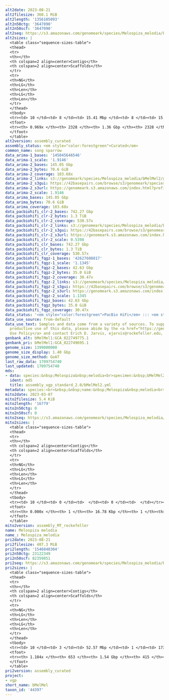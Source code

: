```yaml
---
alt2date: 2023-08-21
alt2filesize: 360.1 MiB
alt2length: '1356105093'
alt2n50ctg: '3647090'
alt2n50scf: '3647090'
alt2seq: https://s3.amazonaws.com/genomeark/species/Melospiza_melodia/bMelMel2/assembly_curated/bMelMel2.alt.cur.20230821.fasta.gz
alt2sizes: |
  <table class="sequence-sizes-table">
  <thead>
  <tr>
  <th></th>
  <th colspan=2 align=center>Contigs</th>
  <th colspan=2 align=center>Scaffolds</th>
  </tr>
  <tr>
  <th>NG</th>
  <th>LG</th>
  <th>Len</th>
  <th>LG</th>
  <th>Len</th>
  </tr>
  </thead>
  <tbody>
  <tr><td> 10 </td><td> 8 </td><td> 15.41 Mbp </td><td> 8 </td><td> 15.41 Mbp </td></tr><tr><td> 20 </td><td> 19 </td><td> 10.89 Mbp </td><td> 19 </td><td> 10.89 Mbp </td></tr><tr><td> 30 </td><td> 35 </td><td> 7.27 Mbp </td><td> 35 </td><td> 7.27 Mbp </td></tr><tr><td> 40 </td><td> 58 </td><td> 5.22 Mbp </td><td> 58 </td><td> 5.22 Mbp </td></tr><tr style="background-color:#cccccc;"><td> 50 </td><td> 90 </td><td> 3.65 Mbp </td><td> 90 </td><td> 3.65 Mbp </td></tr><tr><td> 60 </td><td> 135 </td><td> 2.59 Mbp </td><td> 135 </td><td> 2.59 Mbp </td></tr><tr><td> 70 </td><td> 205 </td><td> 1.49 Mbp </td><td> 205 </td><td> 1.49 Mbp </td></tr><tr><td> 80 </td><td> 330 </td><td> 0.80 Mbp </td><td> 330 </td><td> 0.80 Mbp </td></tr><tr><td> 90 </td><td> 692 </td><td> 179.54 Kbp </td><td> 692 </td><td> 179.54 Kbp </td></tr><tr><td> 100 </td><td> 0 </td><td>  </td><td> 0 </td><td>  </td></tr></tbody>
  <tfoot>
  <tr><th> 0.969x </th><th> 2328 </th><th> 1.36 Gbp </th><th> 2328 </th><th> 1.36 Gbp </th></tr>
  </tfoot>
  </table>
alt2version: assembly_curated
assembly_status: <em style="color:forestgreen">Curated</em>
common_name: song sparrow
data_arima-1_bases: '145045646546'
data_arima-1_scale: '1.9146'
data_arima-2_bases: 145.05 Gbp
data_arima-2_bytes: 70.6 GiB
data_arima-2_coverage: 103.68x
data_arima-2_links: s3://genomeark/species/Melospiza_melodia/bMelMel2/genomic_data/arima/<br>
data_arima-2_s3gui: https://42basepairs.com/browse/s3/genomeark/species/Melospiza_melodia/bMelMel2/genomic_data/arima/
data_arima-2_s3url: https://genomeark.s3.amazonaws.com/index.html?prefix=species/Melospiza_melodia/bMelMel2/genomic_data/arima/
data_arima-2_scale: 1.9146
data_arima_bases: 145.05 Gbp
data_arima_bytes: 70.6 GiB
data_arima_coverage: 103.68x
data_pacbiohifi_clr-2_bases: 742.27 Gbp
data_pacbiohifi_clr-2_bytes: 1.3 TiB
data_pacbiohifi_clr-2_coverage: 530.57x
data_pacbiohifi_clr-2_links: s3://genomeark/species/Melospiza_melodia/bMelMel2/genomic_data/pacbio_hifi/<br>
data_pacbiohifi_clr-2_s3gui: https://42basepairs.com/browse/s3/genomeark/species/Melospiza_melodia/bMelMel2/genomic_data/pacbio_hifi/
data_pacbiohifi_clr-2_s3url: https://genomeark.s3.amazonaws.com/index.html?prefix=species/Melospiza_melodia/bMelMel2/genomic_data/pacbio_hifi/
data_pacbiohifi_clr-2_scale: 0.5398
data_pacbiohifi_clr_bases: 742.27 Gbp
data_pacbiohifi_clr_bytes: 1.3 TiB
data_pacbiohifi_clr_coverage: 530.57x
data_pacbiohifi_fqgz-1_bases: '42627608817'
data_pacbiohifi_fqgz-1_scale: '1.1345'
data_pacbiohifi_fqgz-2_bases: 42.63 Gbp
data_pacbiohifi_fqgz-2_bytes: 35.0 GiB
data_pacbiohifi_fqgz-2_coverage: 30.47x
data_pacbiohifi_fqgz-2_links: s3://genomeark/species/Melospiza_melodia/bMelMel2/genomic_data/pacbio_hifi/<br>
data_pacbiohifi_fqgz-2_s3gui: https://42basepairs.com/browse/s3/genomeark/species/Melospiza_melodia/bMelMel2/genomic_data/pacbio_hifi/
data_pacbiohifi_fqgz-2_s3url: https://genomeark.s3.amazonaws.com/index.html?prefix=species/Melospiza_melodia/bMelMel2/genomic_data/pacbio_hifi/
data_pacbiohifi_fqgz-2_scale: 1.1345
data_pacbiohifi_fqgz_bases: 42.63 Gbp
data_pacbiohifi_fqgz_bytes: 35.0 GiB
data_pacbiohifi_fqgz_coverage: 30.47x
data_status: '<em style="color:forestgreen">PacBio HiFi</em> ::: <em style="color:forestgreen">Arima</em>'
data_use_source: from-default
data_use_text: Samples and data come from a variety of sources. To support fair and
  productive use of this data, please abide by the <a href="https://genome10k.soe.ucsc.edu/data-use-policies/">Data
  Use Policy</a> and contact Erich D. Jarvis, ejarvis@rockefeller.edu, with any questions.
genbank_alt: bMelMel1:GCA_022749775.1
genbank_pri: bMelMel1:GCA_022749695.1
genome_size: 1399000000
genome_size_display: 1.40 Gbp
genome_size_method: GoAT
last_raw_data: 1709754740
last_updated: 1709754740
mds:
- data: species:&nbsp;Melospiza&nbsp;melodia<br>specimen:&nbsp;bMelMel2<br>projects:&nbsp;<br>&nbsp;&nbsp;-&nbsp;vgp<br>data_location:&nbsp;S3<br>release_to:&nbsp;S3<br>primary:&nbsp;s3://genomeark/species/Melospiza_melodia/bMelMel2/assembly_vgp_standard_2.0/bMelMel2.standard.pri.20230308.fasta.gz<br>haplotigs:&nbsp;s3://genomeark/species/Melospiza_melodia/bMelMel2/assembly_vgp_standard_2.0/bMelMel2.standard.alt.20230308.fasta.gz<br>pretext:&nbsp;s3://genomeark/species/Melospiza_melodia/bMelMel2/assembly_vgp_standard_2.0/evaluation/pri/pretext/bMelMel2_pri__s2.heatmap.pretext<br>kmer_spectra_img:&nbsp;s3://genomeark/species/Melospiza_melodia/bMelMel2/assembly_vgp_standard_2.0/evaluation/merqury/bMelMel2_png/<br>mito:&nbsp;s3://genomeark/species/Melospiza_melodia/bMelMel2/assembly_MT_rockefeller/bMelMel2.MT.20230307.fasta.gz<br>pacbio_read_dir:&nbsp;s3://genomeark/species/Melospiza_melodia/bMelMel2/genomic_data/pacbio_hifi/<br>pacbio_read_type:&nbsp;hifi<br>hic_read_dir:&nbsp;s3://genomeark/species/Melospiza_melodia/bMelMel2/genomic_data/arima/<br>bionano_cmap_dir:&nbsp;s3://genomeark/species/Melospiza_melodia/bMelMel2/genomic_data/bionano/<br>pipeline:<br>&nbsp;&nbsp;-&nbsp;hifiasm&nbsp;(0.18.8+galaxy1)<br>&nbsp;&nbsp;-&nbsp;solve&nbsp;(3.7)<br>&nbsp;&nbsp;-&nbsp;yahs&nbsp;(1.2a.2+galaxy0)<br>assembled_by_group:&nbsp;Rockefeller<br>notes:&nbsp;This&nbsp;was&nbsp;a&nbsp;primary/alternate&nbsp;assembly&nbsp;of&nbsp;bMelMel2&nbsp;(VGL-bMelMel1).&nbsp;This&nbsp;individual&nbsp;had&nbsp;bionano&nbsp;data.&nbsp;HiC&nbsp;scaffolding&nbsp;was&nbsp;performed&nbsp;with&nbsp;yahs.&nbsp;The&nbsp;HiC&nbsp;prep&nbsp;was&nbsp;Arima&nbsp;kit&nbsp;2.&nbsp;This&nbsp;sample&nbsp;arrived&nbsp;with&nbsp;metadata&nbsp;indicating&nbsp;it&nbsp;is&nbsp;a&nbsp;female.&nbsp;
  ident: md5
  title: assembly_vgp_standard_2.0/bMelMel2.yml
metadata: species:<br>&nbsp;&nbsp;name:&nbsp;Melospiza&nbsp;melodia<br>&nbsp;&nbsp;individuals:<br>&nbsp;&nbsp;-&nbsp;short_name:&nbsp;bMelMel1<br>&nbsp;&nbsp;short_name:&nbsp;bMelMel<br>&nbsp;&nbsp;taxon_id:&nbsp;'44397'<br>&nbsp;&nbsp;common_name:&nbsp;song&nbsp;sparrow<br>&nbsp;&nbsp;genome_size:&nbsp;1399000000<br>&nbsp;&nbsp;genome_size_method:&nbsp;GoAT<br>&nbsp;&nbsp;order:<br>&nbsp;&nbsp;&nbsp;&nbsp;name:&nbsp;Passeriformes<br>&nbsp;&nbsp;family:<br>&nbsp;&nbsp;&nbsp;&nbsp;name:&nbsp;Passerellidae<br>&nbsp;&nbsp;project:&nbsp;[&nbsp;vgp&nbsp;]<br>
mito2date: 2023-03-07
mito2filesize: 5.4 KiB
mito2length: '16779'
mito2n50ctg: 0
mito2n50scf: 0
mito2seq: https://s3.amazonaws.com/genomeark/species/Melospiza_melodia/bMelMel2/assembly_MT_rockefeller/bMelMel2.MT.20230307.fasta.gz
mito2sizes: |
  <table class="sequence-sizes-table">
  <thead>
  <tr>
  <th></th>
  <th colspan=2 align=center>Contigs</th>
  <th colspan=2 align=center>Scaffolds</th>
  </tr>
  <tr>
  <th>NG</th>
  <th>LG</th>
  <th>Len</th>
  <th>LG</th>
  <th>Len</th>
  </tr>
  </thead>
  <tbody>
  <tr><td> 10 </td><td> 0 </td><td>  </td><td> 0 </td><td>  </td></tr><tr><td> 20 </td><td> 0 </td><td>  </td><td> 0 </td><td>  </td></tr><tr><td> 30 </td><td> 0 </td><td>  </td><td> 0 </td><td>  </td></tr><tr><td> 40 </td><td> 0 </td><td>  </td><td> 0 </td><td>  </td></tr><tr style="background-color:#cccccc;"><td> 50 </td><td> 0 </td><td style="background-color:#ff8888;">  </td><td> 0 </td><td style="background-color:#ff8888;">  </td></tr><tr><td> 60 </td><td> 0 </td><td>  </td><td> 0 </td><td>  </td></tr><tr><td> 70 </td><td> 0 </td><td>  </td><td> 0 </td><td>  </td></tr><tr><td> 80 </td><td> 0 </td><td>  </td><td> 0 </td><td>  </td></tr><tr><td> 90 </td><td> 0 </td><td>  </td><td> 0 </td><td>  </td></tr><tr><td> 100 </td><td> 0 </td><td>  </td><td> 0 </td><td>  </td></tr></tbody>
  <tfoot>
  <tr><th> 0.000x </th><th> 1 </th><th> 16.78 Kbp </th><th> 1 </th><th> 16.78 Kbp </th></tr>
  </tfoot>
  </table>
mito2version: assembly_MT_rockefeller
name: Melospiza melodia
name_: Melospiza_melodia
pri2date: 2023-08-21
pri2filesize: 407.3 MiB
pri2length: '1546848304'
pri2n50ctg: 23122349
pri2n50scf: 82359851
pri2seq: https://s3.amazonaws.com/genomeark/species/Melospiza_melodia/bMelMel2/assembly_curated/bMelMel2.pri.cur.20230821.fasta.gz
pri2sizes: |
  <table class="sequence-sizes-table">
  <thead>
  <tr>
  <th></th>
  <th colspan=2 align=center>Contigs</th>
  <th colspan=2 align=center>Scaffolds</th>
  </tr>
  <tr>
  <th>NG</th>
  <th>LG</th>
  <th>Len</th>
  <th>LG</th>
  <th>Len</th>
  </tr>
  </thead>
  <tbody>
  <tr><td> 10 </td><td> 3 </td><td> 52.57 Mbp </td><td> 1 </td><td> 173.22 Mbp </td></tr><tr><td> 20 </td><td> 6 </td><td> 40.83 Mbp </td><td> 2 </td><td> 142.30 Mbp </td></tr><tr><td> 30 </td><td> 9 </td><td> 34.69 Mbp </td><td> 3 </td><td> 138.71 Mbp </td></tr><tr><td> 40 </td><td> 14 </td><td> 28.20 Mbp </td><td> 5 </td><td> 95.15 Mbp </td></tr><tr style="background-color:#cccccc;"><td> 50 </td><td> 19 </td><td style="background-color:#88ff88;"> 23.12 Mbp </td><td> 6 </td><td style="background-color:#88ff88;"> 82.36 Mbp </td></tr><tr><td> 60 </td><td> 26 </td><td> 19.15 Mbp </td><td> 8 </td><td> 51.68 Mbp </td></tr><tr><td> 70 </td><td> 37 </td><td> 9.66 Mbp </td><td> 12 </td><td> 31.76 Mbp </td></tr><tr><td> 80 </td><td> 55 </td><td> 6.27 Mbp </td><td> 17 </td><td> 20.78 Mbp </td></tr><tr><td> 90 </td><td> 81 </td><td> 4.26 Mbp </td><td> 26 </td><td> 13.70 Mbp </td></tr><tr><td> 100 </td><td> 130 </td><td> 1.89 Mbp </td><td> 38 </td><td> 9.04 Mbp </td></tr></tbody>
  <tfoot>
  <tr><th> 1.104x </th><th> 653 </th><th> 1.54 Gbp </th><th> 415 </th><th> 1.55 Gbp </th></tr>
  </tfoot>
  </table>
pri2version: assembly_curated
project:
- vgp
short_name: bMelMel
taxon_id: '44397'
---
```

